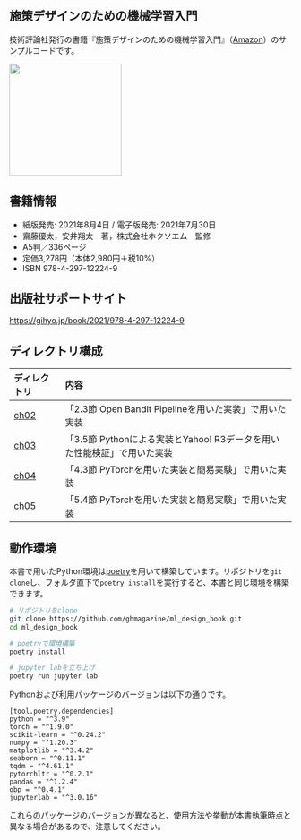 ## 施策デザインのための機械学習入門

技術評論社発行の書籍『施策デザインのための機械学習入門』（[Amazon](https://www.amazon.co.jp/dp/4297122243/)）のサンプルコードです。

<img src="http://image.gihyo.co.jp/assets/images/cover/2021/9784297122249.jpg" width="200">

## 書籍情報

- 紙版発売: 2021年8月4日 / 電子版発売: 2021年7月30日
- 齋藤優太，安井翔太　著，株式会社ホクソエム　監修
- A5判／336ページ
- 定価3,278円（本体2,980円＋税10%）
- ISBN 978-4-297-12224-9
## 出版社サポートサイト
https://gihyo.jp/book/2021/978-4-297-12224-9

## ディレクトリ構成

|ディレクトリ| 内容 |
|:----|:-------|
| [ch02](ch02/) |「2.3節 Open Bandit Pipelineを用いた実装」で用いた実装 |
| [ch03](ch03/) |「3.5節 Pythonによる実装とYahoo! R3データを用いた性能検証」で用いた実装 |
| [ch04](ch04/) |「4.3節 PyTorchを用いた実装と簡易実験」で用いた実装 |
| [ch05](ch05/) |「5.4節 PyTorchを用いた実装と簡易実験」で用いた実装 |


## 動作環境
本書で用いたPython環境は[poetry](https://python-poetry.org/docs/)を用いて構築しています。リポジトリを`git clone`し、フォルダ直下で`poetry install`を実行すると、本書と同じ環境を構築できます。

```bash
# リポジトリをclone
git clone https://github.com/ghmagazine/ml_design_book.git
cd ml_design_book

# poetryで環境構築
poetry install

# jupyter labを立ち上げ
poetry run jupyter lab
```

Pythonおよび利用パッケージのバージョンは以下の通りです。

```
[tool.poetry.dependencies]
python = "^3.9"
torch = "^1.9.0"
scikit-learn = "^0.24.2"
numpy = "^1.20.3"
matplotlib = "^3.4.2"
seaborn = "^0.11.1"
tqdm = "^4.61.1"
pytorchltr = "^0.2.1"
pandas = "^1.2.4"
obp = "^0.4.1"
jupyterlab = "^3.0.16"
```

これらのパッケージのバージョンが異なると、使用方法や挙動が本書執筆時点と異なる場合があるので、注意してください。
